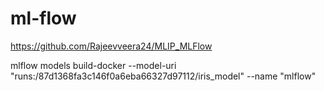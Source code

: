 # ml-flow
https://github.com/Rajeevveera24/MLIP_MLFlow

mlflow models build-docker --model-uri "runs:/87d1368fa3c146f0a6eba66327d97112/iris_model" --name "mlflow"
